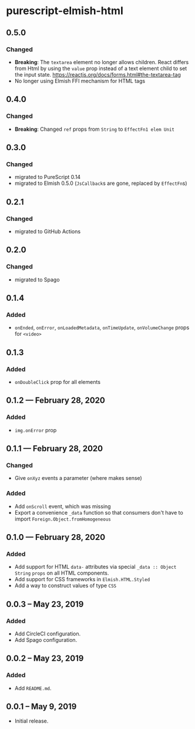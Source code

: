 # purescript-elmish-html

## 0.5.0

### Changed

- **Breaking**: The `textarea` element no longer allows children. React differs from Html by using the `value` prop instead of a text element child to set the input state. https://reactjs.org/docs/forms.html#the-textarea-tag
- No longer using Elmish FFI mechanism for HTML tags

## 0.4.0

### Changed

- **Breaking**: Changed `ref` props from `String` to `EffectFn1 elem Unit`

## 0.3.0

### Changed

- migrated to PureScript 0.14
- migrated to Elmish 0.5.0 (`JsCallback`s are gone, replaced by `EffectFn`s)

## 0.2.1

### Changed

- migrated to GitHub Actions

## 0.2.0

### Changed

- migrated to Spago

## 0.1.4

### Added

- `onEnded`, `onError`, `onLoadedMetadata`, `onTimeUpdate`, `onVolumeChange` props for `<video>`

## 0.1.3

### Added

- `onDoubleClick` prop for all elements

## 0.1.2 — February 28, 2020

### Added

- `img.onError` prop

## 0.1.1 — February 28, 2020

### Changed

- Give `onXyz` events a parameter (where makes sense)

### Added

- Add `onScroll` event, which was missing
- Export a convenience `_data` function so that consumers don't have to import `Foreign.Object.fromHomogeneous`

## 0.1.0 — February 28, 2020

### Added

- Add support for HTML `data-` attributes via special `_data :: Object String`
  `props` on all HTML components.
- Add support for CSS frameworks in `Elmish.HTML.Styled`
- Add a way to construct values of type `CSS`

## 0.0.3 – May 23, 2019

### Added

- Add CircleCI configuration.
- Add Spago configuration.

## 0.0.2 – May 23, 2019

### Added

- Add `README.md`.

## 0.0.1 – May 9, 2019

- Initial release.
